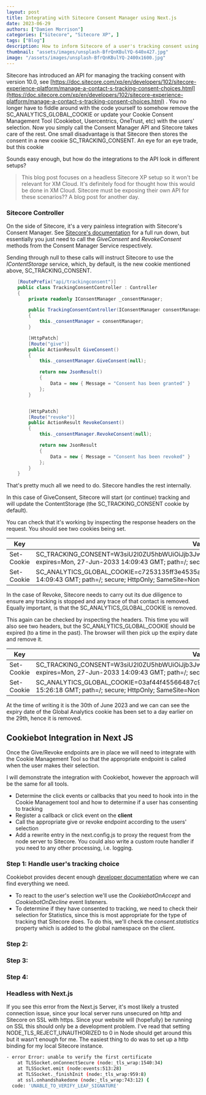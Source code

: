```yaml
---
layout: post
title: Integrating with Sitecore Consent Manager using Next.js
date: 2023-06-29
authors: ["Damien Morrison"]
categories: ["Sitecore", "Sitecore XP", ]
tags: ["Blog"]
description: How to inform Sitecore of a user's tracking consent using Next.js
thumbnail: "assets/images/unsplash-BfrQnKBulYQ-640x427.jpg"
image: "/assets/images/unsplash-BfrQnKBulYQ-2400x1600.jpg"
---
```


Sitecore has introduced an API for managing the tracking consent with version 10.0, see [https://doc.sitecore.com/xp/en/developers/102/sitecore-experience-platform/manage-a-contact-s-tracking-consent-choices.html](https://doc.sitecore.com/xp/en/developers/102/sitecore-experience-platform/manage-a-contact-s-tracking-consent-choices.html) . You no longer have to fiddle around with the code yourself to somehow remove the SC_ANALYTICS_GLOBAL_COOKIE or update your Cookie Consent Management Tool (Cookiebot, Usercentrics, OneTrust, etc) with the users' selection. Now you simply call the Consent Manager API and Sitecore takes care of the rest. One small disadvantage is that Sitecore then stores the consent in a new cookie SC_TRACKING_CONSENT. An eye for an eye trade, but this cookie 

Sounds easy enough, but how do the integrations to the API look in different setups? 

> This blog post focuses on a headless Sitecore XP setup so it won't be relevant for XM Cloud. It's definitely food for thought how this would be done in XM Cloud. Sitecore must be exposing their own API for these scenarios?? A blog post for another day. 

### Sitecore Controller

On the side of Sitecore, it's a very painless integration with Sitecore's Consent Manager. See [Sitecore's documentation](https://doc.sitecore.com/xp/en/developers/102/sitecore-experience-platform/manage-a-contact-s-tracking-consent-choices.html) for a full run down, but essentially you just need to call the *GiveConsent* and *RevokeConsent* methods from the Consent Manager Service respectively. 

Sending through null to these calls will instruct Sitecore to use the *IContentStorage* service, which, by default, is the new cookie mentioned above, SC_TRACKING_CONSENT. 

```c#
    [RoutePrefix("api/trackingconsent")]
    public class TrackingConsentController : Controller
    {
        private readonly IConsentManager _consentManager;

        public TrackingConsentController(IConsentManager consentManager)
        {
            this._consentManager = consentManager;
        }

        [HttpPatch]
        [Route("give")]
        public ActionResult GiveConsent()
        {
            this._consentManager.GiveConsent(null);

            return new JsonResult()
            {
                Data = new { Message = "Consent has been granted" }
            };
        }


        [HttpPatch]
        [Route("revoke")]
        public ActionResult RevokeConsent()
        {
            this._consentManager.RevokeConsent(null);

            return new JsonResult
            {
                Data = new { Message = "Consent has been revoked" }
            };
        }
    }
```

That's pretty much all we need to do. Sitecore handles the rest internally. 

In this case of GiveConsent, Sitecore will start (or continue) tracking and will update the ContentStorage (the SC_TRACKING_CONSENT cookie by default). 

You can check that it's working by inspecting the response headers on the request. You should see two cookies being set. 

| Key        | Value                                                                                                                                                           |
|------------|-----------------------------------------------------------------------------------------------------------------------------------------------------------------|
| Set-Cookie | SC_TRACKING_CONSENT=W3siU2l0ZU5hbWUiOiJjb3Jwb3JhdGVfZGUiLCJJc0NvbnNlbnRHaXZlbiI6dHJ1ZX1d0; expires=Mon, 27-Jun-2033 14:09:43 GMT; path=/; secure; SameSite=None |
| Set-Cookie | SC_ANALYTICS_GLOBAL_COOKIE=c7253135ff3e4535a941684b684531ef\|False; expires=Mon, 27-Jun-2033 14:09:43 GMT; path=/; secure; HttpOnly; SameSite=None              |

In the case of Revoke, Sitecore needs to carry out its due diligence to ensure any tracking is stopped and any trace of that contact is removed. Equally important, is that the SC_ANALYTICS_GLOBAL_COOKIE is removed. 

This again can be checked by inspecting the headers. This time you will also see two headers, but the SC_ANALYTICS_GLOBAL_COOKIE should be expired (to a time in the past). The browser will then pick up the expiry date and remove it. 

| Key        | Value                                                                                                                                                           |
|------------|-----------------------------------------------------------------------------------------------------------------------------------------------------------------|
| Set-Cookie | SC_TRACKING_CONSENT=W3siU2l0ZU5hbWUiOiJjb3Jwb3JhdGVfZGUiLCJJc0NvbnNlbnRHaXZlbiI6dHJ1ZX1d0; expires=Mon, 27-Jun-2033 14:09:43 GMT; path=/; secure; SameSite=None |
| Set-Cookie | SC_ANALYTICS_GLOBAL_COOKIE=03af44f45566487c94f27b1de72618a9\|False; expires=Thu, 29-Jun-2023 15:26:18 GMT; path=/; secure; HttpOnly; SameSite=None               |

At the time of writing it is the 30th of June 2023 and we can can see the expiry date of the Global Analytics cookie has been set to a day earlier on the 29th, hence it is removed.

## Cookiebot Integration in Next JS

Once the Give/Revoke endpoints are in place we will need to integrate with the Cookie Management Tool so that the appropriate endpoint is called when the user makes their selection. 

I will demonstrate the integration with Cookiebot, however the approach will be the same for all tools. 
- Determine the click events or callbacks that you need to hook into in the Cookie Management tool and how to determine if a user has consenting to tracking
- Register a callback or click event on the **client**
- Call the appropriate give or revoke endpoint according to the users' selection
- Add a rewrite entry in the next.config.js to proxy the request from the node server to Sitecore. You could also write a custom route handler if you need to any other processing, i.e. logging.

### Step 1: Handle user's tracking choice

Cookiebot provides decent enough [developer documentation](https://www.cookiebot.com/en/developer) where we can find everything we need. 
-  To react to the user's selection we'll use the *CookiebotOnAccept* and *CookiebotOnDecline* event listeners. 
- To determine if they have consented to tracking, we need to check their selection for Statistics, since this is most appropriate for the type of tracking that Sitecore does. To do this, we'll check the *consent.statistics* property which is added to the global namespace on the client. 

### Step 2: 

### Step 3: 

### Step 4: 


### Headless with Next.js


If you see this error from the Next.js Server, it's most likely a trusted connection issue, since your local server runs unsecured on http and Sitecore on SSL with https. Since your website will (hopefully)  be running on SSL this should only be a development problem. I've read that setting NODE_TLS_REJECT_UNAUTHORIZED to 0 in Node should get around this but it wasn't enough for me. The easiest thing to do was to set up a http binding for my local Sitecore instance. 

```bash
- error Error: unable to verify the first certificate
    at TLSSocket.onConnectSecure (node:_tls_wrap:1540:34)
    at TLSSocket.emit (node:events:513:28)
    at TLSSocket._finishInit (node:_tls_wrap:959:8)
    at ssl.onhandshakedone (node:_tls_wrap:743:12) {
  code: 'UNABLE_TO_VERIFY_LEAF_SIGNATURE'
```




